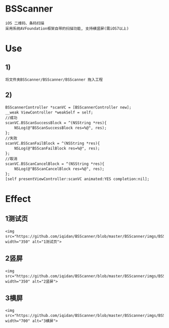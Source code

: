 # BSScanner
	iOS 二维码、条码扫描
	采用系统AVFoundation框架自带的扫描功能, 支持横竖屏(需iOS7以上)

# Use
## 1)
	将文件夹BSScanner/BSScanner/BSScanner 拖入工程
## 2)
	BSScannerController *scanVC = [BSScannerController new];
    __weak ViewController *weakSelf = self;
    //成功
    scanVC.BSScanSuccessBlock = ^(NSString *res){
        NSLog(@"BSScanSuccessBlock res=%@", res);
    };
    //失败
    scanVC.BSScanFailBlock = ^(NSString *res){
        NSLog(@"BSScanFailBlock res=%@", res);
    };
    //取消
    scanVC.BSScanCancelBlock = ^(NSString *res){
        NSLog(@"BSScanCancelBlock res=%@", res);
    };
    [self presentViewController:scanVC animated:YES completion:nil];

# Effect
## 1测试页

	<img src="https://github.com/iqidan/BSScanner/blob/master/BSScanner/imgs/BSScanner1.png" width="350" alt="1测试页">
	
## 2竖屏

	<img src="https://github.com/iqidan/BSScanner/blob/master/BSScanner/imgs/BSScanner2.png" width="350" alt="2竖屏">
	
## 3横屏

	<img src="https://github.com/iqidan/BSScanner/blob/master/BSScanner/imgs/BSScanner3.png" width="700" alt="3横屏">
	
